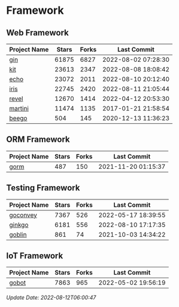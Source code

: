 # Framework

## Web Framework
| Project Name | Stars | Forks | Last Commit |
| ------------ | ----- | ----- | ----------- |
| [gin](https://github.com/gin-gonic/gin) | 61875 | 6827 | 2022-08-02 07:28:30 |
| [kit](https://github.com/go-kit/kit) | 23613 | 2347 | 2022-08-08 18:08:42 |
| [echo](https://github.com/labstack/echo) | 23072 | 2011 | 2022-08-10 20:12:40 |
| [iris](https://github.com/kataras/iris) | 22745 | 2420 | 2022-08-11 21:05:44 |
| [revel](https://github.com/revel/revel) | 12670 | 1414 | 2022-04-12 20:53:30 |
| [martini](https://github.com/go-martini/martini) | 11474 | 1135 | 2017-01-21 21:58:54 |
| [beego](https://github.com/astaxie/beego) | 504 | 145 | 2020-12-13 11:36:23 |

## ORM Framework
| Project Name | Stars | Forks | Last Commit |
| ------------ | ----- | ----- | ----------- |
| [gorm](https://github.com/jinzhu/gorm) | 487 | 150 | 2021-11-20 01:15:37 |

## Testing Framework
| Project Name | Stars | Forks | Last Commit |
| ------------ | ----- | ----- | ----------- |
| [goconvey](https://github.com/smartystreets/goconvey) | 7367 | 526 | 2022-05-17 18:39:55 |
| [ginkgo](https://github.com/onsi/ginkgo) | 6181 | 556 | 2022-08-10 17:17:35 |
| [goblin](https://github.com/franela/goblin) | 861 | 74 | 2021-10-03 14:34:22 |

## IoT Framework
| Project Name | Stars | Forks | Last Commit |
| ------------ | ----- | ----- | ----------- |
| [gobot](https://github.com/hybridgroup/gobot) | 7863 | 965 | 2022-05-02 19:56:19 |

*Update Date: 2022-08-12T06:00:47*